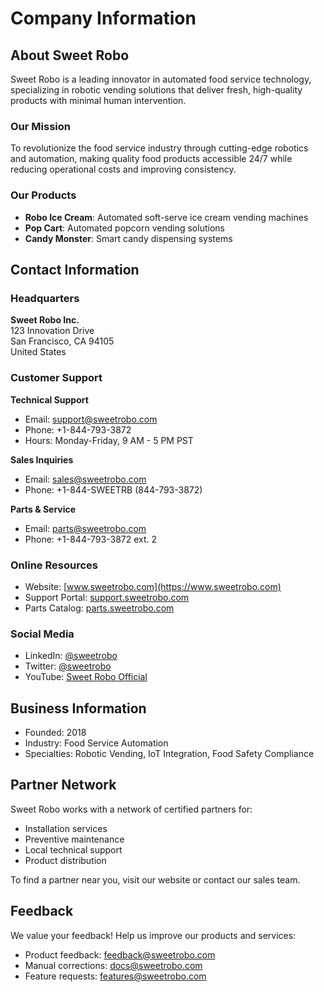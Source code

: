 # Company Information

## About Sweet Robo

Sweet Robo is a leading innovator in automated food service technology, specializing in robotic vending solutions that deliver fresh, high-quality products with minimal human intervention.

### Our Mission

To revolutionize the food service industry through cutting-edge robotics and automation, making quality food products accessible 24/7 while reducing operational costs and improving consistency.

### Our Products

- **Robo Ice Cream**: Automated soft-serve ice cream vending machines
- **Pop Cart**: Automated popcorn vending solutions
- **Candy Monster**: Smart candy dispensing systems

## Contact Information

### Headquarters

**Sweet Robo Inc.**  
123 Innovation Drive  
San Francisco, CA 94105  
United States

### Customer Support

**Technical Support**
- Email: support@sweetrobo.com
- Phone: +1-844-793-3872
- Hours: Monday-Friday, 9 AM - 5 PM PST

**Sales Inquiries**
- Email: sales@sweetrobo.com
- Phone: +1-844-SWEETRB (844-793-3872)

**Parts & Service**
- Email: parts@sweetrobo.com
- Phone: +1-844-793-3872 ext. 2

### Online Resources

- Website: [www.sweetrobo.com](https://www.sweetrobo.com)
- Support Portal: [support.sweetrobo.com](https://support.sweetrobo.com)
- Parts Catalog: [parts.sweetrobo.com](https://parts.sweetrobo.com)

### Social Media

- LinkedIn: [@sweetrobo](https://linkedin.com/company/sweetrobo)
- Twitter: [@sweetrobo](https://twitter.com/sweetrobo)
- YouTube: [Sweet Robo Official](https://youtube.com/sweetrobo)

## Business Information

- Founded: 2018
- Industry: Food Service Automation
- Specialties: Robotic Vending, IoT Integration, Food Safety Compliance

## Partner Network

Sweet Robo works with a network of certified partners for:
- Installation services
- Preventive maintenance
- Local technical support
- Product distribution

To find a partner near you, visit our website or contact our sales team.

## Feedback

We value your feedback! Help us improve our products and services:
- Product feedback: feedback@sweetrobo.com
- Manual corrections: docs@sweetrobo.com
- Feature requests: features@sweetrobo.com